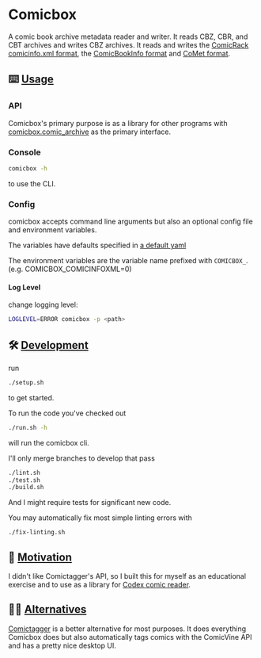 # Comicbox

A comic book archive metadata reader and writer. It reads CBZ, CBR, and CBT
archives and writes CBZ archives. It reads and writes the
[ComicRack comicinfo.xml format](https://wiki.mobileread.com/wiki/ComicRack#Metadata),
the [ComicBookInfo format](https://code.google.com/archive/p/comicbookinfo/)
and [CoMet format](https://github.com/wdhongtw/comet-utils).

## ⌨️ <a href="usage">Usage</a>

### API

Comicbox's primary purpose is as a library for other programs with [comicbox.comic_archive](https://github.com/ajslater/comicbox/blob/main/comicbox/comic_archive.py) as the primary interface.

### Console

```sh
comicbox -h
```

to use the CLI.

### Config

comicbox accepts command line arguments but also an optional config file
and environment variables.

The variables have defaults specified in
[a default yaml](https://github.com/ajslater/comicbox/blob/master/comicbox/config_default.yaml)

The environment variables are the variable name prefixed with `COMICBOX_`. (e.g. COMICBOX_COMICINFOXML=0)

#### Log Level

change logging level:

```sh
LOGLEVEL=ERROR comicbox -p <path>
```

## 🛠 <a href="development">Development</a>

run

```sh
./setup.sh
```

to get started.

To run the code you've checked out

```sh
./run.sh -h
```

will run the comicbox cli.

I'll only merge branches to develop that pass

```sh
./lint.sh
./test.sh
./build.sh
```

And I might require tests for significant new code.

You may automatically fix most simple linting errors with

```sh
./fix-linting.sh
```

## 🤔 <a href="motivation">Motivation</a>

I didn't like Comictagger's API, so I built this for myself as an educational exercise and to use as a library for [Codex comic reader](https://github.com/ajslater/codex/).

## 👍🏻 <a href="alternative">Alternatives</a>

[Comictagger](https://github.com/comictagger/comictagger) is a better alternative for most purposes. It does everything Comicbox does but also automatically tags comics with the ComicVine API and has a pretty nice desktop UI.
